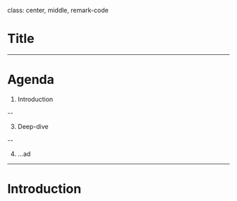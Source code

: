class: center, middle, remark-code

# Title

---

# Agenda

1. Introduction
   
-- 

3. Deep-dive

-- 

4. ...ad

---

# Introduction

